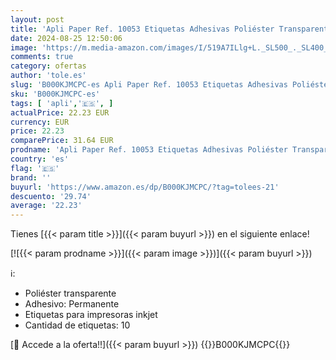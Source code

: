 ```yaml
---
layout: post
title: 'Apli Paper Ref. 10053 Etiquetas Adhesivas Poliéster Transparente Inkjet A4'
date: 2024-08-25 12:50:06
image: 'https://m.media-amazon.com/images/I/519A7ILlg+L._SL500_._SL400_.jpg'
comments: true
category: ofertas
author: 'tole.es'
slug: 'B000KJMCPC-es Apli Paper Ref. 10053 Etiquetas Adhesivas Poliéster...'
sku: 'B000KJMCPC-es'
tags: [ 'apli','🇪🇸', ]
actualPrice: 22.23 EUR
currency: EUR
price: 22.23
comparePrice: 31.64 EUR
prodname: 'Apli Paper Ref. 10053 Etiquetas Adhesivas Poliéster Transparente Inkjet A4'
country: 'es'
flag: '🇪🇸'
brand: ''
buyurl: 'https://www.amazon.es/dp/B000KJMCPC/?tag=tolees-21'
descuento: '29.74'
average: '22.23'
---
```


Tienes [{{< param title >}}]({{< param buyurl >}}) en el siguiente enlace!

[![{{< param prodname >}}]({{< param image >}})]({{< param buyurl >}})

ℹ️:

- Poliéster transparente
- Adhesivo: Permanente
- Etiquetas para impresoras inkjet
- Cantidad de etiquetas: 10

[🛒 Accede a la oferta!!]({{< param buyurl >}})
{{<world>}}B000KJMCPC{{</world>}}
